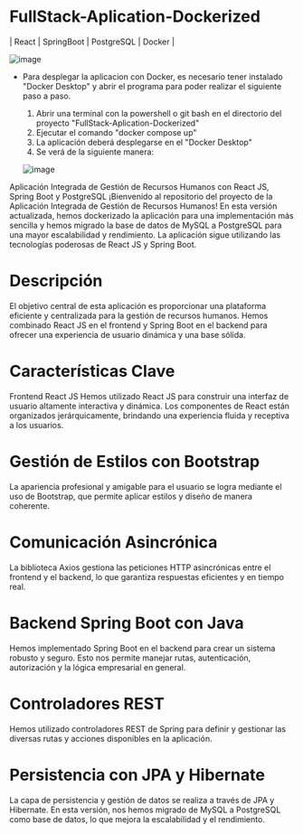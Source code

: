 # FullStack-Aplication-Dockerized
| React | SpringBoot | PostgreSQL | Docker |


  ![image](https://github.com/Julian1699/FullStack-Aplication-Dockerized/assets/114323630/f280a804-7cda-4f7c-815b-cc09b9252262)

- Para desplegar la aplicacion con Docker, es necesario tener instalado "Docker Desktop" y abrir el programa para poder realizar el siguiente paso a paso.
  
  1) Abrir una terminal con la powershell o git bash en el directorio del proyecto "FullStack-Aplication-Dockerized"
  2) Ejecutar el comando "docker compose up"
  3) La aplicación deberá desplegarse en el "Docker Desktop"
  4) Se verá de la siguiente manera:
     
  ![image](https://github.com/Julian1699/FullStack-Aplication-Dockerized/assets/114323630/a6f143bb-1681-40a7-9d5f-5fcb6cc1c12d)



Aplicación Integrada de Gestión de Recursos Humanos con React JS, Spring Boot y PostgreSQL
¡Bienvenido al repositorio del proyecto de la Aplicación Integrada de Gestión de Recursos Humanos! En esta versión actualizada, hemos dockerizado la aplicación para una implementación más sencilla y hemos migrado la base de datos de MySQL a PostgreSQL para una mayor escalabilidad y rendimiento. La aplicación sigue utilizando las tecnologías poderosas de React JS y Spring Boot.

# Descripción
El objetivo central de esta aplicación es proporcionar una plataforma eficiente y centralizada para la gestión de recursos humanos. Hemos combinado React JS en el frontend y Spring Boot en el backend para ofrecer una experiencia de usuario dinámica y una base sólida.

# Características Clave
Frontend React JS
Hemos utilizado React JS para construir una interfaz de usuario altamente interactiva y dinámica. Los componentes de React están organizados jerárquicamente, brindando una experiencia fluida y receptiva a los usuarios.

# Gestión de Estilos con Bootstrap
La apariencia profesional y amigable para el usuario se logra mediante el uso de Bootstrap, que permite aplicar estilos y diseño de manera coherente.

# Comunicación Asincrónica
La biblioteca Axios gestiona las peticiones HTTP asincrónicas entre el frontend y el backend, lo que garantiza respuestas eficientes y en tiempo real.

# Backend Spring Boot con Java
Hemos implementado Spring Boot en el backend para crear un sistema robusto y seguro. Esto nos permite manejar rutas, autenticación, autorización y la lógica empresarial en general.

# Controladores REST
Hemos utilizado controladores REST de Spring para definir y gestionar las diversas rutas y acciones disponibles en la aplicación.

# Persistencia con JPA y Hibernate
La capa de persistencia y gestión de datos se realiza a través de JPA y Hibernate. En esta versión, nos hemos migrado de MySQL a PostgreSQL como base de datos, lo que mejora la escalabilidad y el rendimiento.
